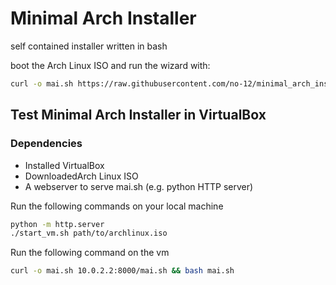 # Minimal Arch Installer

self contained installer written in bash

boot the Arch Linux ISO and run the wizard with:
```bash
curl -o mai.sh https://raw.githubusercontent.com/no-12/minimal_arch_installer/main/mai.sh && bash mai.sh
```

## Test Minimal Arch Installer in VirtualBox
### Dependencies
* Installed VirtualBox
* DownloadedArch Linux ISO
* A webserver to serve mai.sh (e.g. python HTTP server)

Run the following commands on your local machine
```bash
python -m http.server
./start_vm.sh path/to/archlinux.iso
```
Run the following command on the vm
```bash
curl -o mai.sh 10.0.2.2:8000/mai.sh && bash mai.sh
```
